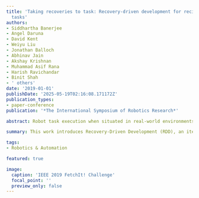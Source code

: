 ```yaml
---
title: 'Taking recoveries to task: Recovery-driven development for recipe-based robot
  tasks'
authors:
- Siddhartha Banerjee
- Angel Daruna
- David Kent
- Weiyu Liu
- Jonathan Balloch
- Abhinav Jain
- Akshay Krishnan
- Muhammad Asif Rana
- Harish Ravichandar
- Binit Shah
- ' others'
date: '2019-01-01'
publishDate: '2025-05-19T02:16:08.171172Z'
publication_types:
- paper-conference
publication: '*The International Symposium of Robotics Research*'

abstract: Robot task execution when situated in real-world environments is fragile. As such, robot architectures must rely on robust error recovery, adding non-trivial complexity to highly-complex robot systems. To handle this complexity in development, we introduce Recovery-Driven Development (RDD), an iterative task scripting process that facilitates rapid task and recovery development by leveraging hierarchical specification, separation of nominal task and recovery development, and situated testing. We validate our approach with our challenge-winning mobile manipulator software architecture developed using RDD for the FetchIt! Challenge at the IEEE 2019 International Conference on Robotics and Automation. We attribute the success of our system to the level of robustness achieved using RDD, and conclude with lessons learned for developing such systems.

summary: This work introduces Recovery-Driven Development (RDD), an iterative task scripting approach that simplifies the development of robust robot systems by separating task and recovery logic and enabling situated testing. The effectiveness of RDD is demonstrated through its successful application in a challenge-winning mobile manipulator at the IEEE 2019 FetchIt! Challenge.

tags:
- Robotics & Automation

featured: true

image:
  caption: 'IEEE 2019 FetchIt! Challenge'
  focal_point: ''
  preview_only: false
---
```

